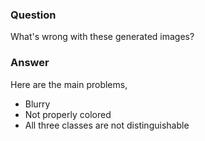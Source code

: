 ### Question
What's wrong with these generated images?

### Answer
Here are the main problems,
* Blurry
* Not properly colored
* All three classes are not distinguishable
